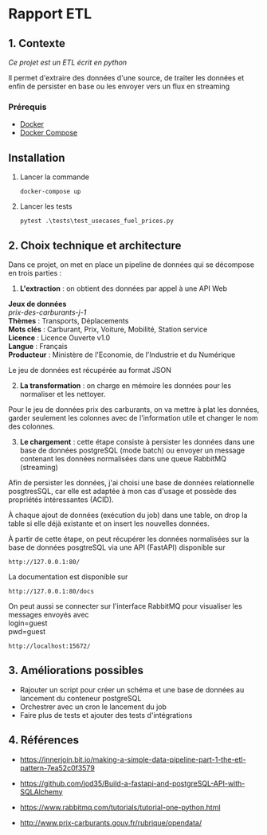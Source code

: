 # Rapport ETL 


## 1. Contexte
*Ce projet est un ETL écrit en python*

Il permet d'extraire des données d'une source, de traiter les données et enfin de persister en base ou les envoyer vers un flux en streaming


### Prérequis
- [Docker](https://docs.docker.com/get-docker/)
- [Docker Compose](https://docs.docker.com/compose/)

## Installation

1. Lancer la commande
   ```
   docker-compose up
   ```

2. Lancer les tests

   ```
   pytest .\tests\test_usecases_fuel_prices.py
   ```  


##  2. Choix technique et architecture

Dans ce projet, on met en place un pipeline de données qui se décompose en trois parties :
1. **L'extraction** : on obtient des données par appel à une API Web  
   
**Jeux de données**  
*prix-des-carburants-j-1*  
**Thèmes** : Transports, Déplacements  
**Mots clés** : Carburant, Prix, Voiture, Mobilité, Station service  
**Licence** : Licence Ouverte v1.0  
**Langue** : Français  
**Producteur** : Ministère de l'Economie, de l'Industrie et du Numérique

Le jeu de données est récupérée au format JSON

2. **La transformation** : on charge en mémoire les données pour les normaliser et les nettoyer.

Pour le jeu de données prix des carburants, on va mettre à plat les données, garder seulement les colonnes avec de l'information utile et changer le nom des colonnes.

3. **Le chargement** : cette étape consiste à persister les données dans une base de données postgreSQL (mode batch) ou envoyer un message contenant les données normalisées dans une queue RabbitMQ (streaming)

Afin de persister les données, j'ai choisi une base de données relationnelle posgtresSQL, car elle est adaptée à mon cas d'usage et possède des propriétés intéressantes (ACID).  

À chaque ajout de données (exécution du job) dans une table, on drop la table si elle déjà existante et on insert les nouvelles données.

À partir de cette étape, on peut récupérer les données normalisées sur la base de données posgtreSQL via une API (FastAPI) disponible sur
```
http://127.0.0.1:80/
```   
La documentation est disponible sur 
```   
http://127.0.0.1:80/docs  
```   
On peut aussi se connecter sur l'interface RabbitMQ pour visualiser les messages envoyés avec  
login=guest  
pwd=guest
```     
http://localhost:15672/
```   


## 3. Améliorations possibles

- Rajouter un script pour créer un schéma et une base de données au lancement du conteneur postgreSQL
- Orchestrer avec un cron le lancement du job
- Faire plus de tests et ajouter des tests d'intégrations

## 4. Références

* https://innerjoin.bit.io/making-a-simple-data-pipeline-part-1-the-etl-pattern-7ea52c0f3579

* https://github.com/jod35/Build-a-fastapi-and-postgreSQL-API-with-SQLAlchemy

* https://www.rabbitmq.com/tutorials/tutorial-one-python.html

* http://www.prix-carburants.gouv.fr/rubrique/opendata/